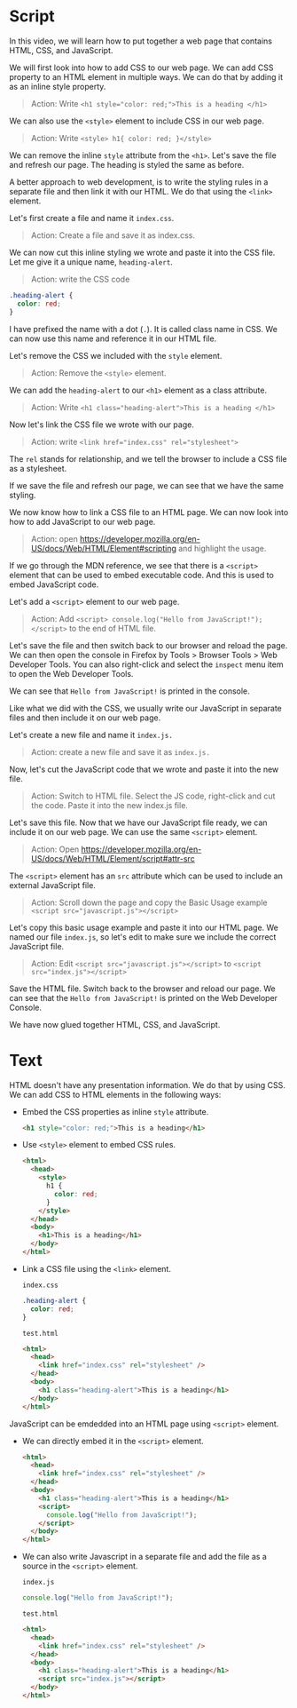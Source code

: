 # Script

In this video, we will learn how to put together a web page that contains HTML, CSS, and JavaScript.

We will first look into how to add CSS to our web page. We can add CSS property to an HTML element in multiple ways. We can do that by adding it as an inline style property.

> Action: Write `<h1 style="color: red;">This is a heading </h1>`

We can also use the `<style>` element to include CSS in our web page.

> Action: Write `<style> h1{ color: red; }</style>`

We can remove the inline `style` attribute from the `<h1>`. Let's save the file and refresh our page. The heading is styled the same as before.

A better approach to web development, is to write the styling rules in a separate file and then link it with our HTML. We do that using the `<link>` element.

Let's first create a file and name it `index.css`.

> Action: Create a file and save it as index.css.

We can now cut this inline styling we wrote and paste it into the CSS file. Let me give it a unique name, `heading-alert`.

> Action: write the CSS code

```css
.heading-alert {
  color: red;
}
```

I have prefixed the name with a dot (`.`). It is called class name in CSS. We can now use this name and reference it in our HTML file.

Let's remove the CSS we included with the `style` element.

> Action: Remove the `<style>` element.

We can add the `heading-alert` to our `<h1>` element as a class attribute.

> Action: Write `<h1 class="heading-alert">This is a heading </h1>`

Now let's link the CSS file we wrote with our page.

> Action: write `<link href="index.css" rel="stylesheet">`

The `rel` stands for relationship, and we tell the browser to include a CSS file as a stylesheet.

If we save the file and refresh our page, we can see that we have the same styling.

We now know how to link a CSS file to an HTML page. We can now look into how to add JavaScript to our web page.

> Action: open https://developer.mozilla.org/en-US/docs/Web/HTML/Element#scripting and highlight the usage.

If we go through the MDN reference, we see that there is a `<script>` element that can be used to embed executable code. And this is used to embed JavaScript code.

Let's add a `<script>` element to our web page.

> Action: Add `<script> console.log("Hello from JavaScript!"); </script>` to the end of HTML file.

Let's save the file and then switch back to our browser and reload the page. We can then open the console in Firefox by Tools > Browser Tools > Web Developer Tools. You can also right-click and select the `inspect` menu item to open the Web Developer Tools.

We can see that `Hello from JavaScript!` is printed in the console.

Like what we did with the CSS, we usually write our JavaScript in separate files and then include it on our web page.

Let's create a new file and name it `index.js.`

> Action: create a new file and save it as `index.js.`

Now, let's cut the JavaScript code that we wrote and paste it into the new file.

> Action: Switch to HTML file. Select the JS code, right-click and cut the code. Paste it into the new index.js file.

Let's save this file. Now that we have our JavaScript file ready, we can include it on our web page. We can use the same `<script>` element.

> Action: Open https://developer.mozilla.org/en-US/docs/Web/HTML/Element/script#attr-src

The `<script>` element has an `src` attribute which can be used to include an external JavaScript file.

> Action: Scroll down the page and copy the Basic Usage example
> `<script src="javascript.js"></script>`

Let's copy this basic usage example and paste it into our HTML page. We named our file `index.js`, so let's edit to make sure we include the correct JavaScript file.

> Action: Edit `<script src="javascript.js"></script>` to `<script src="index.js"></script>`

Save the HTML file. Switch back to the browser and reload our page. We can see that the `Hello from JavaScript!` is printed on the Web Developer Console.

We have now glued together HTML, CSS, and JavaScript.

# Text

HTML doesn't have any presentation information. We do that by using CSS. We can add CSS to HTML elements in the following ways:

- Embed the CSS properties as inline `style` attribute.

  ```html
  <h1 style="color: red;">This is a heading</h1>
  ```

- Use `<style>` element to embed CSS rules.

  ```html
  <html>
    <head>
      <style>
        h1 {
          color: red;
        }
      </style>
    </head>
    <body>
      <h1>This is a heading</h1>
    </body>
  </html>
  ```

- Link a CSS file using the `<link>` element.

  `index.css`

  ```css
  .heading-alert {
    color: red;
  }
  ```

  `test.html`

  ```html
  <html>
    <head>
      <link href="index.css" rel="stylesheet" />
    </head>
    <body>
      <h1 class="heading-alert">This is a heading</h1>
    </body>
  </html>
  ```

JavaScript can be emdedded into an HTML page using `<script>` element.

- We can directly embed it in the `<script>` element.

  ```html
  <html>
    <head>
      <link href="index.css" rel="stylesheet" />
    </head>
    <body>
      <h1 class="heading-alert">This is a heading</h1>
      <script>
        console.log("Hello from JavaScript!");
      </script>
    </body>
  </html>
  ```

- We can also write Javascript in a separate file and add the file as a source in the `<script>` element.

  `index.js`

  ```javascript
  console.log("Hello from JavaScript!");
  ```

  `test.html`

  ```html
  <html>
    <head>
      <link href="index.css" rel="stylesheet" />
    </head>
    <body>
      <h1 class="heading-alert">This is a heading</h1>
      <script src="index.js"></script>
    </body>
  </html>
  ```
